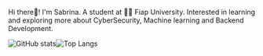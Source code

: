 Hi there👋!
I'm Sabrina. A student at 👨‍💻 Fiap University.
Interested in learning and exploring more about CyberSecurity, Machine learning and Backend Development.
<!---
SabrinaRoses/SabrinaRoses is a ✨ special ✨ repository because its `README.md` (this file) appears on your GitHub profile.
You can click the Preview link to take a look at your changes.
--->
![GitHub stats](https://github-readme-stats.vercel.app/api?username=SabrinaRoses&show_icons=true&&bg_color=00000000&count_private=true)![Top Langs](https://github-readme-stats.vercel.app/api/top-langs/?username=SabrinaRoses&layout=compact&show_icons=true&bg_color=00000000)


